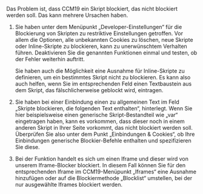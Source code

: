 Das Problem ist, dass CCM19 ein Skript blockiert, das nicht blockiert werden soll. Das kann mehrere Ursachen haben.

1. Sie haben unter dem Menüpunkt „Developer-Einstellungen“ für die Blockierung von Skripten zu restriktive Einstellungen getroffen. Vor allem die Optionen, alle unbekannten Cookies zu löschen, neue Skripte oder Inline-Skripte zu blockieren, kann zu unerwünschtem Verhalten führen. Deaktivieren Sie die genannten Funktionen einmal und testen, ob der Fehler weiterhin auftritt.

   Sie haben auch die Möglichkeit eine Ausnahme für Inline-Skripte zu definieren, um ein bestimmtes Skript nicht zu blockieren. Es kann also auch helfen, wenn Sie im entsprechenden Feld einen Textbaustein aus dem Skript, das fälschlicherweise geblockt wird, eintragen.

2. Sie haben bei einer Einbindung einen zu allgemeinen Text im Feld „Skripte blockieren, die folgenden Text enthalten“, hinterlegt. Wenn Sie hier beispielsweise einen generische Skript-Bestandteil wie „var“ eingetragen haben, kann es vorkommen, dass dieser noch in einem anderen Skript in Ihrer Seite vorkommt, das nicht blockiert werden soll. Überprüfen Sie also unter dem Punkt „Einbindungen & Cookies“, ob Ihre Einbindungen generische Blockier-Befehle enthalten und spezifizieren Sie diese.

3. Bei der Funktion handelt es sich um einen Iframe und dieser wird von unserem Iframe-Blocker blockiert. In diesem Fall können Sie für den entsprechenden Iframe im CCM19-Menüpunkt „Iframes“ eine Ausnahme hinzufügen oder auf die Blockiermethode „Blocklist“ umstellen, bei der nur ausgewählte Iframes blockiert werden.